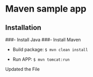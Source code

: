 # Maven sample app

## Installation

###- Install Java
###- Install Maven

- Build package: `$ mvn clean install`

- Run APP: `$ mvn tomcat:run`
  

Updated the File